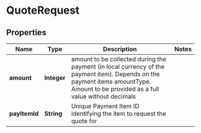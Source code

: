 # QuoteRequest

## Properties
Name | Type | Description | Notes
------------ | ------------- | ------------- | -------------
**amount** | **Integer** | amount to be collected during the payment (in local currency of the payment item). Depends on the payment items amountType. Amount to be provided as a full value without decimals | 
**payItemId** | **String** | Unique  Payment Item ID identifying the item to request the quote for | 
